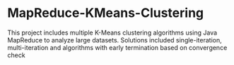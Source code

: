 # MapReduce-KMeans-Clustering
This project includes multiple K-Means clustering algorithms using Java MapReduce to analyze large datasets.  Solutions included single-iteration, multi-iteration and algorithms with early termination based on convergence check
